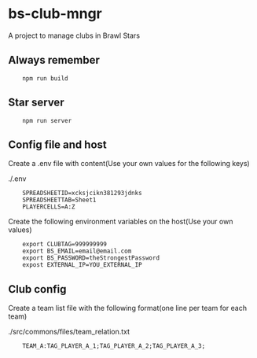 # bs-club-mngr
A project to manage clubs in Brawl Stars


## Always remember
```
    npm run build
```

## Star server
```
    npm run server
```

## Config file and host

Create a .env file with content(Use your own values for the following keys)

./.env
```
    SPREADSHEETID=xcksjcikn381293jdnks
    SPREADSHEETTAB=Sheet1
    PLAYERCELLS=A:Z
```

Create the following environment variables on the host(Use your own values)

```
    export CLUBTAG=999999999
    export BS_EMAIL=email@email.com
    export BS_PASSWORD=theStrongestPassword
    expost EXTERNAL_IP=YOU_EXTERNAL_IP
```

## Club config

Create a team list file with the following format(one line per team for each team)

./src/commons/files/team_relation.txt
```
    TEAM_A:TAG_PLAYER_A_1;TAG_PLAYER_A_2;TAG_PLAYER_A_3;
```

